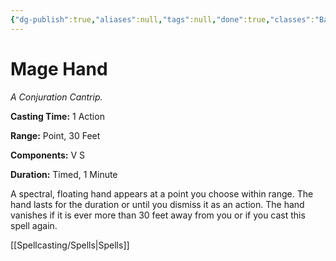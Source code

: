 ```yaml
---
{"dg-publish":true,"aliases":null,"tags":null,"done":true,"classes":"Bard, Sorcerer, Warlock, Wizard, Artificer (Revisited), Artificer,","spellLevel":0,"school":"Conjuration","source":"PHB","permalink":"/spells/mage-hand/","dgHomeLink":false,"dgPassFrontmatter":true}
---
```


# Mage Hand
*A Conjuration Cantrip.*

**Casting Time:** 1 Action

**Range:** Point, 30 Feet

**Components:** V S 

**Duration:** Timed, 1 Minute

A spectral, floating hand appears at a point you choose within range. The hand lasts for the duration or until you dismiss it as an action. The hand vanishes if it is ever more than 30 feet away from you or if you cast this spell again.

[[Spellcasting/Spells|Spells]]
